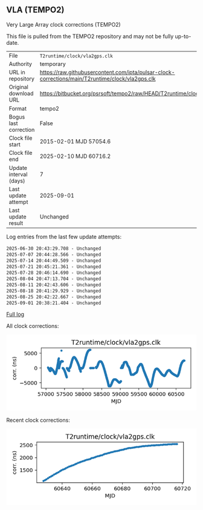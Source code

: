 
## VLA (TEMPO2)

Very Large Array clock corrections (TEMPO2)

This file is pulled from the TEMPO2 repository and may not be fully
up-to-date.

|     |     |
|:--- |:--- |
| File | `T2runtime/clock/vla2gps.clk` |
| Authority | temporary |
| URL in repository | <https://raw.githubusercontent.com/ipta/pulsar-clock-corrections/main/T2runtime/clock/vla2gps.clk> |
| Original download URL | <https://bitbucket.org/psrsoft/tempo2/raw/HEAD/T2runtime/clock/vla2gps.clk> |
| Format | tempo2 |
| Bogus last correction | False |
| Clock file start | 2015-02-01 MJD 57054.6 |
| Clock file end | 2025-02-10 MJD 60716.2 |
| Update interval (days) | 7 |
| Last update attempt | 2025-09-01 |
| Last update result | Unchanged |

Log entries from the last few update attempts:
```
2025-06-30 20:43:29.708 - Unchanged
2025-07-07 20:44:28.566 - Unchanged
2025-07-14 20:44:49.509 - Unchanged
2025-07-21 20:45:21.361 - Unchanged
2025-07-28 20:46:14.690 - Unchanged
2025-08-04 20:47:13.704 - Unchanged
2025-08-11 20:42:43.606 - Unchanged
2025-08-18 20:41:29.929 - Unchanged
2025-08-25 20:42:22.667 - Unchanged
2025-09-01 20:38:21.404 - Unchanged
```
[Full log](https://raw.githubusercontent.com/ipta/pulsar-clock-corrections/main/log/T2runtime/clock/vla2gps.clk.log)


All clock corrections:

![plot of all clock corrections](vla2gps.clk.png "All corrections")

Recent clock corrections:

![plot of recent clock corrections](vla2gps.clk.short.png "Recent corrections")

